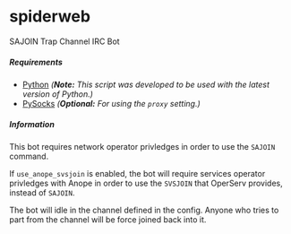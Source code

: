# spiderweb
SAJOIN Trap Channel IRC Bot

##### Requirements
* [Python](https://www.python.org/downloads/) *(**Note:** This script was developed to be used with the latest version of Python.)*
* [PySocks](https://pypi.python.org/pypi/PySocks) *(**Optional:** For using the `proxy` setting.)*

##### Information
This bot requires network operator privledges in order to use the `SAJOIN` command.

If `use_anope_svsjoin` is enabled, the bot will require services operator privledges with Anope in order to use the `SVSJOIN` that OperServ provides, instead of `SAJOIN`.

The bot will idle in the channel defined in the config. Anyone who tries to part from the channel will be force joined back into it.
